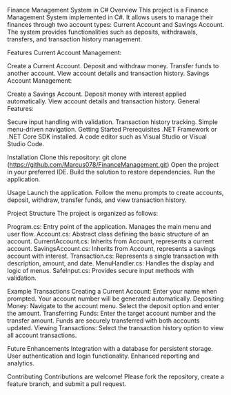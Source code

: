 Finance Management System in C#
Overview
This project is a Finance Management System implemented in C#. It allows users to manage their finances through two account types: Current Account and Savings Account. The system provides functionalities such as deposits, 
withdrawals, transfers, and transaction history management.

Features
Current Account Management:

Create a Current Account.
Deposit and withdraw money.
Transfer funds to another account.
View account details and transaction history.
Savings Account Management:

Create a Savings Account.
Deposit money with interest applied automatically.
View account details and transaction history.
General Features:

Secure input handling with validation.
Transaction history tracking.
Simple menu-driven navigation.
Getting Started
Prerequisites
.NET Framework or .NET Core SDK installed.
A code editor such as Visual Studio or Visual Studio Code.

Installation
Clone this repository:
git clone (https://github.com/Marcus078/FinanceManagement.git)
Open the project in your preferred IDE.
Build the solution to restore dependencies.
Run the application.

Usage
Launch the application.
Follow the menu prompts to create accounts, deposit, withdraw, transfer funds, and view transaction history.

Project Structure
The project is organized as follows:

Program.cs: Entry point of the application. Manages the main menu and user flow.
Account.cs: Abstract class defining the basic structure of an account.
CurrentAccount.cs: Inherits from Account, represents a current account.
SavingsAccount.cs: Inherits from Account, represents a savings account with interest.
Transaction.cs: Represents a single transaction with description, amount, and date.
MenuHandler.cs: Handles the display and logic of menus.
SafeInput.cs: Provides secure input methods with validation.

Example Transactions
Creating a Current Account:
Enter your name when prompted.
Your account number will be generated automatically.
Depositing Money:
Navigate to the account menu.
Select the deposit option and enter the amount.
Transferring Funds:
Enter the target account number and the transfer amount.
Funds are securely transferred with both accounts updated.
Viewing Transactions:
Select the transaction history option to view all account transactions.

Future Enhancements
Integration with a database for persistent storage.
User authentication and login functionality.
Enhanced reporting and analytics.

Contributing
Contributions are welcome! Please fork the repository, create a feature branch, and submit a pull request.
